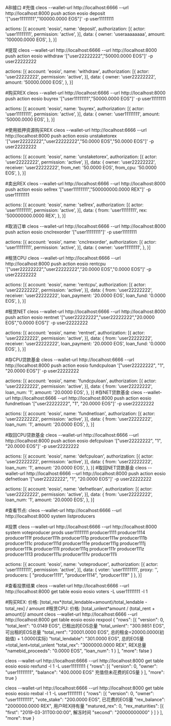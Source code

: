 ABI接口
#充值
cleos  --wallet-url http://localhost:6666 --url http://localhost:8000 push action eosio deposit '["user11111111","100000.0000 EOS"]' -p user11111111

actions: [{
      account: 'eosio',
      name: 'deposit',
      authorization: [{
        actor: 'user11111111',
        permission: 'active',
      }],
      data: {
        owner: 'useraaaaaaaa',
        amount: '100000.0000 EOS',
      },
    }]

#提现
cleos  --wallet-url http://localhost:6666 --url http://localhost:8000 push action eosio withdraw '["user22222222","50000.0000 EOS"]' -p user22222222

actions: [{
      account: 'eosio',
      name: 'withdraw',
      authorization: [{
        actor: 'user22222222',
        permission: 'active',
      }],
      data: {
        owner: 'user22222222',
        amount: '50000.0000 EOS',
      },
    }]

#购买REX
cleos  --wallet-url http://localhost:6666 --url http://localhost:8000 push action eosio buyrex '["user11111111","50000.0000 EOS"]' -p user11111111

actions: [{
      account: 'eosio',
      name: 'buyrex',
      authorization: [{
        actor: 'user11111111',
        permission: 'active',
      }],
      data: {
        owner: 'user11111111',
        amount: '50000.0000 EOS',
      },
    }]

#使用抵押资源购买REX
cleos  --wallet-url http://localhost:6666 --url http://localhost:8000 push action eosio unstaketorex '["user22222222","user22222222","50.0000 EOS","50.0000 EOS"]' -p user22222222

actions: [{
      account: 'eosio',
      name: 'unstaketorex',
      authorization: [{
        actor: 'user22222222',
        permission: 'active',
      }],
      data: {
        owner: 'user22222222',
        receiver: 'user22222222',
	from_net: '50.0000 EOS',
	from_cpu: '50.0000 EOS',
      },
    }]


#卖出REX
cleos  --wallet-url http://localhost:6666 --url http://localhost:8000 push action eosio sellrex '["user11111111","500000000.0000 REX"]' -p user11111111

actions: [{
      account: 'eosio',
      name: 'sellrex',
      authorization: [{
        actor: 'user11111111',
        permission: 'active',
      }],
      data: {
        from: 'user11111111',
        rex: '500000000.0000 REX',
      },
    }]

#取消订单
cleos  --wallet-url http://localhost:6666 --url http://localhost:8000 push action eosio cnclrexorder '["user11111111"]' -p user11111111

actions: [{
      account: 'eosio',
      name: 'cnclrexorder',
      authorization: [{
        actor: 'user11111111',
        permission: 'active',
      }],
      data: {
        owner: 'user11111111',
      },
    }]


#租赁CPU
cleos  --wallet-url http://localhost:6666 --url http://localhost:8000 push action eosio rentcpu '["user22222222","user22222222","20.0000 EOS","0.0000 EOS"]' -p user22222222

actions: [{
      account: 'eosio',
      name: 'rentcpu',
      authorization: [{
        actor: 'user22222222',
        permission: 'active',
      }],
      data: {
        from: 'user22222222',
	receiver: 'user22222222',
        loan_payment: '20.0000 EOS',
	loan_fund: '0.0000 EOS',
      },
    }]

#租赁NET
cleos  --wallet-url http://localhost:6666 --url http://localhost:8000 push action eosio rentnet '["user22222222","user22222222","20.0000 EOS","0.0000 EOS"]' -p user22222222

actions: [{
      account: 'eosio',
      name: 'rentnet',
      authorization: [{
        actor: 'user22222222',
        permission: 'active',
      }],
      data: {
        from: 'user22222222',
	receiver: 'user22222222',
        loan_payment: '20.0000 EOS',
	loan_fund: '0.0000 EOS',
      },
    }]

#存CPU贷款基金
cleos  --wallet-url http://localhost:6666 --url http://localhost:8000 push action eosio fundcpuloan '["user22222222", "1", "20.0000 EOS"]' -p user22222222

actions: [{
      account: 'eosio',
      name: 'fundcpuloan',
      authorization: [{
        actor: 'user22222222',
        permission: 'active',
      }],
      data: {
        from: 'user22222222',
	loan_num: '1',
        amount: '20.0000 EOS',
      },
    }]
#存NET贷款基金
cleos  --wallet-url http://localhost:6666 --url http://localhost:8000 push action eosio fundnetloan '["user22222222", "1", "20.0000 EOS"]' -p user22222222

actions: [{
      account: 'eosio',
      name: 'fundnetloan',
      authorization: [{
        actor: 'user22222222',
        permission: 'active',
      }],
      data: {
        from: 'user22222222',
	loan_num: '1',
        amount: '20.0000 EOS',
      },
    }]

#取回CPU贷款基金
cleos  --wallet-url http://localhost:6666 --url http://localhost:8000 push action eosio defcpuloan '["user22222222", "1", "20.0000 EOS"]' -p user22222222

actions: [{
      account: 'eosio',
      name: 'defcpuloan',
      authorization: [{
        actor: 'user22222222',
        permission: 'active',
      }],
      data: {
        from: 'user22222222',
	loan_num: '1',
        amount: '20.0000 EOS',
      },
    }]
#取回NET贷款基金
cleos  --wallet-url http://localhost:6666 --url http://localhost:8000 push action eosio defnetloan '["user22222222", "1", "20.0000 EOS"]' -p user22222222

actions: [{
      account: 'eosio',
      name: 'defnetloan',
      authorization: [{
        actor: 'user22222222',
        permission: 'active',
      }],
      data: {
        from: 'user22222222',
	loan_num: '1',
        amount: '20.0000 EOS',
      },
    }]



#查看节点:
cleos  --wallet-url http://localhost:6666 --url http://localhost:8000 system listproducers

#投票
cleos  --wallet-url http://localhost:6666 --url http://localhost:8000 system  voteproducer prods user11111111 producer1111 producer1114 producer111f producer111h producer111p producer111w producer111b producer111c producer111d producer111e producer111g producer111j producer111k producer111l producer111q producer111r producer111z producer1113 producer111u producer111v producer111i

actions: [{
      account: 'eosio',
      name: 'voteproducer',
      authorization: [{
        actor: 'user11111111',
        permission: 'active',
      }],
      data: {
        voter: 'user11111111',
	proxy: '',
        producers: [
              "producer1111",
              "producer1114",
              "producer111f"
            ]
      },
    }]


#查看投票结果
cleos  --wallet-url http://localhost:6666 --url http://localhost:8000 get table eosio eosio voters -L user11111111 -l 1

#购买REX: 价格: [total_rex*(total_lendable+amount)/total_lendable - total_rex] / amount
#租赁CPU: 价格:  [total_unlent*amount / (total_rent + amount)]/ amount
cleos  --wallet-url http://localhost:6666 --url http://localhost:8000 get table eosio eosio rexpool
{
  "rows": [{
      "version": 0,
      "total_lent": "0.0149 EOS",		已租出的EOS总量
      "total_unlent": "300.9851 EOS",		可出租的EOS总量
      "total_rent": "20001.0000 EOS",		总的租金=20000.0000(初始值) + 1.0000(实际)
      "total_lendable": "301.0000 EOS",		总的EOS量=total_lent+total_unlent
      "total_rex": "3000000.0000 REX",		REX总量
      "namebid_proceeds": "0.0000 EOS",
      "loan_num": 1
    }
  ],
  "more": false
}


cleos  --wallet-url http://localhost:6666 --url http://localhost:8000 get table eosio eosio rexfund -l 1 -L user11111111
{
  "rows": [{
      "version": 0,
      "owner": "user11111111",
      "balance": "400.0000 EOS"			充值但未花费的EOS量
    }
  ],
  "more": true
}


cleos  --wallet-url http://localhost:6666 --url http://localhost:8000 get table eosio eosio rexbal -l 1 -L user11111111 
{
  "rows": [{
      "version": 0,
      "owner": "user11111111",
      "vote_stake": "200.0000 EOS",		已花费的EOS量
      "rex_balance": "2000000.0000 REX",	用户REX持有量
      "matured_rex": 0,
      "rex_maturities": [{
          "first": "2019-03-31T00:00:00",	解冻时间
          "second": "20000000000"
        }
      ]
    }
  ],
  "more": true
}







